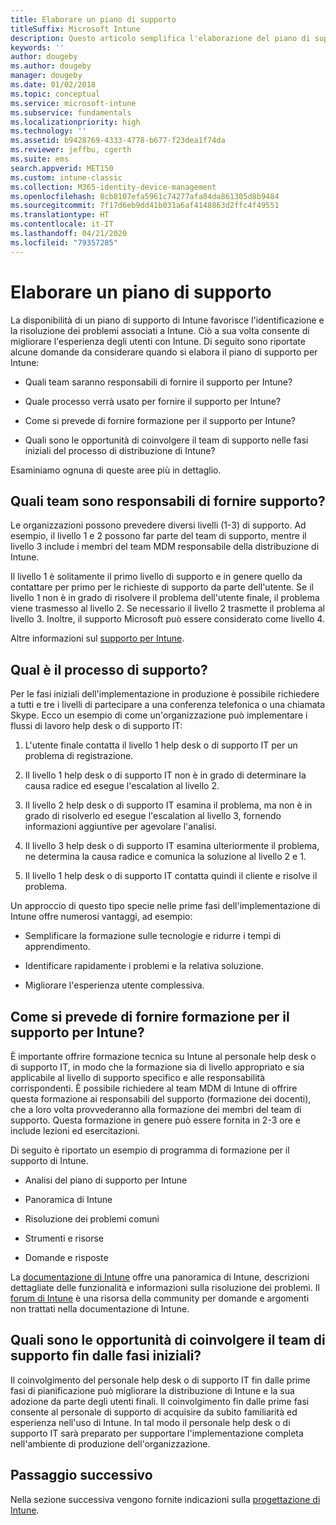 ```yaml
---
title: Elaborare un piano di supporto
titleSuffix: Microsoft Intune
description: Questo articolo semplifica l'elaborazione del piano di supporto per un'implementazione di Microsoft Intune.
keywords: ''
author: dougeby
ms.author: dougeby
manager: dougeby
ms.date: 01/02/2018
ms.topic: conceptual
ms.service: microsoft-intune
ms.subservice: fundamentals
ms.localizationpriority: high
ms.technology: ''
ms.assetid: b9428769-4333-4778-b677-f23dea1f74da
ms.reviewer: jeffbu, cgerth
ms.suite: ems
search.appverid: MET150
ms.custom: intune-classic
ms.collection: M365-identity-device-management
ms.openlocfilehash: 8cb8107efa5961c74277afa84da861305d8b9484
ms.sourcegitcommit: 7f17d6eb9dd41b031a6af4148863d2ffc4f49551
ms.translationtype: HT
ms.contentlocale: it-IT
ms.lasthandoff: 04/21/2020
ms.locfileid: "79357285"
---
```

# <a name="develop-a-support-plan"></a>Elaborare un piano di supporto

La disponibilità di un piano di supporto di Intune favorisce l'identificazione e la risoluzione dei problemi associati a Intune. Ciò a sua volta consente di migliorare l'esperienza degli utenti con Intune. Di seguito sono riportate alcune domande da considerare quando si elabora il piano di supporto per Intune:

- Quali team saranno responsabili di fornire il supporto per Intune?

- Quale processo verrà usato per fornire il supporto per Intune?

- Come si prevede di fornire formazione per il supporto per Intune?

- Quali sono le opportunità di coinvolgere il team di supporto nelle fasi iniziali del processo di distribuzione di Intune?

Esaminiamo ognuna di queste aree più in dettaglio.

## <a name="which-teams-are-responsible-for-providing-support"></a>Quali team sono responsabili di fornire supporto?

Le organizzazioni possono prevedere diversi livelli (1-3) di supporto. Ad esempio, il livello 1 e 2 possono far parte del team di supporto, mentre il livello 3 include i membri del team MDM responsabile della distribuzione di Intune.

Il livello 1 è solitamente il primo livello di supporto e in genere quello da contattare per primo per le richieste di supporto da parte dell'utente. Se il livello 1 non è in grado di risolvere il problema dell'utente finale, il problema viene trasmesso al livello 2. Se necessario il livello 2 trasmette il problema al livello 3. Inoltre, il supporto Microsoft può essere considerato come livello 4.

Altre informazioni sul [supporto per Intune](get-support.md).

## <a name="what-is-the-support-process"></a>Qual è il processo di supporto?

Per le fasi iniziali dell'implementazione in produzione è possibile richiedere a tutti e tre i livelli di partecipare a una conferenza telefonica o una chiamata Skype. Ecco un esempio di come un'organizzazione può implementare i flussi di lavoro help desk o di supporto IT:

1. L'utente finale contatta il livello 1 help desk o di supporto IT per un problema di registrazione.

2. Il livello 1 help desk o di supporto IT non è in grado di determinare la causa radice ed esegue l'escalation al livello 2.

3. Il livello 2 help desk o di supporto IT esamina il problema, ma non è in grado di risolverlo ed esegue l'escalation al livello 3, fornendo informazioni aggiuntive per agevolare l'analisi.

4. Il livello 3 help desk o di supporto IT esamina ulteriormente il problema, ne determina la causa radice e comunica la soluzione al livello 2 e 1.

5. Il livello 1 help desk o di supporto IT contatta quindi il cliente e risolve il problema.

Un approccio di questo tipo specie nelle prime fasi dell'implementazione di Intune offre numerosi vantaggi, ad esempio:

- Semplificare la formazione sulle tecnologie e ridurre i tempi di apprendimento.

- Identificare rapidamente i problemi e la relativa soluzione.

- Migliorare l'esperienza utente complessiva.

## <a name="how-you-plan-to-provide-intune-support-training"></a>Come si prevede di fornire formazione per il supporto per Intune?

È importante offrire formazione tecnica su Intune al personale help desk o di supporto IT, in modo che la formazione sia di livello appropriato e sia applicabile al livello di supporto specifico e alle responsabilità corrispondenti. È possibile richiedere al team MDM di Intune di offrire questa formazione ai responsabili del supporto (formazione dei docenti), che a loro volta provvederanno alla formazione dei membri del team di supporto. Questa formazione in genere può essere fornita in 2-3 ore e include lezioni ed esercitazioni.

Di seguito è riportato un esempio di programma di formazione per il supporto di Intune.

- Analisi del piano di supporto per Intune

- Panoramica di Intune

- Risoluzione dei problemi comuni

- Strumenti e risorse

- Domande e risposte

La [documentazione di Intune](../index.yml) offre una panoramica di Intune, descrizioni dettagliate delle funzionalità e informazioni sulla risoluzione dei problemi. Il [forum di Intune](https://social.technet.microsoft.com/Forums/home) è una risorsa della community per domande e argomenti non trattati nella documentazione di Intune.

## <a name="what-opportunities-are-there-to-involve-the-support-team-earlier"></a>Quali sono le opportunità di coinvolgere il team di supporto fin dalle fasi iniziali?

Il coinvolgimento del personale help desk o di supporto IT fin dalle prime fasi di pianificazione può migliorare la distribuzione di Intune e la sua adozione da parte degli utenti finali. Il coinvolgimento fin dalle prime fasi consente al personale di supporto di acquisire da subito familiarità ed esperienza nell'uso di Intune. In tal modo il personale help desk o di supporto IT sarà preparato per supportare l'implementazione completa nell'ambiente di produzione dell'organizzazione.

## <a name="next-step"></a>Passaggio successivo

Nella sezione successiva vengono fornite indicazioni sulla [progettazione di Intune](planning-guide-design.md).
